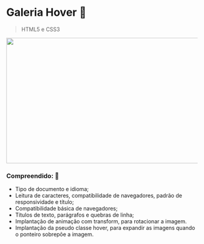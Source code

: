 
# Galeria Hover  :page_facing_up:

> HTML5 e CSS3


<div align="center"> 
  <img src=https://github.com/targino-dev/html-css-fundamentos/assets/107009616/3fc1b47b-af35-475b-bd29-38a3d8042482" width="660px" height="330px">
</div>


### Compreendido:  🧠
- Tipo de documento e idioma;
- Leitura de caracteres, compatibilidade de navegadores, padrão de responsividade e título;
- Compatibilidade básica de navegadores;
- Títulos de texto, parágrafos e quebras de linha;
- Implantação de animação com transform, para rotacionar a imagem.
- Implantação da pseudo classe hover, para expandir as imagens quando o ponteiro sobrepõe a imagem.

